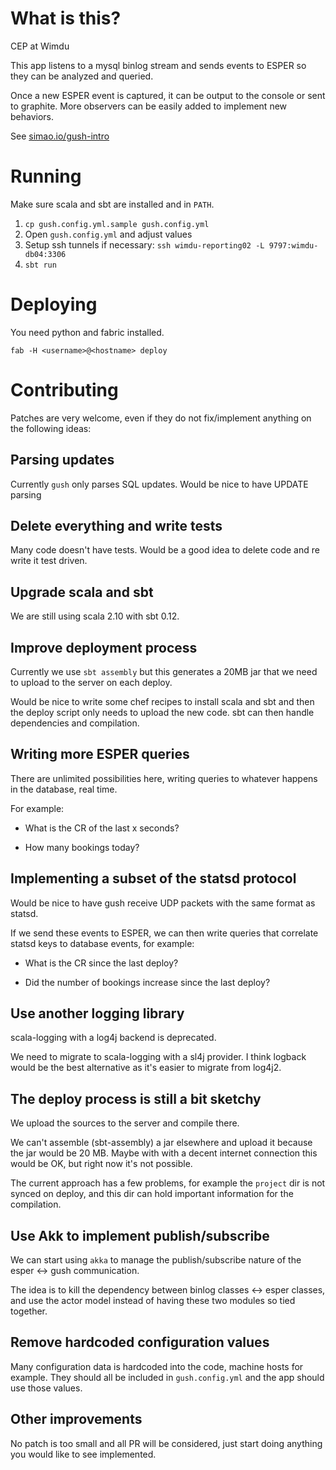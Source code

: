 # What is this?

CEP at Wimdu

This app listens to a mysql binlog stream and sends events to ESPER so
they can be analyzed and queried.

Once a new ESPER event is captured, it can be output to the console or
sent to graphite. More observers can be easily added to implement new
behaviors.

See [simao.io/gush-intro](http://simao.io/gush-intro)

# Running

Make sure scala and sbt are installed and in `PATH`.

1. `cp gush.config.yml.sample gush.config.yml`
2. Open `gush.config.yml` and adjust values
3. Setup ssh tunnels if necessary: `ssh wimdu-reporting02 -L 9797:wimdu-db04:3306`
4. `sbt run`

# Deploying

You need python and fabric installed.

    fab -H <username>@<hostname> deploy

# Contributing

Patches are very welcome, even if they do not fix/implement anything
on the following ideas:

## Parsing updates

Currently `gush` only parses SQL updates. Would be nice to have UPDATE parsing

## Delete everything and write tests

Many code doesn't have tests. Would be a good idea to delete code and
re write it test driven.

## Upgrade scala and sbt

We are still using scala 2.10 with sbt 0.12.

## Improve deployment process

Currently we use `sbt assembly` but this generates a 20MB jar that we
need to upload to the server on each deploy.

Would be nice to write some chef recipes to install scala and sbt and
then the deploy script only needs to upload the new code. sbt can then
handle dependencies and compilation.

## Writing more ESPER queries

There are unlimited possibilities here, writing queries to whatever happens in the database, real time.

For example:

- What is the CR of the last x seconds?

- How many bookings today?

## Implementing a subset of the statsd protocol

Would be nice to have gush receive UDP packets with the same format as
statsd.

If we send these events to ESPER, we can then write queries that correlate statsd keys to database events, for example:

- What is the CR since the last deploy?

- Did the number of bookings increase since the last deploy?

## Use another logging library

scala-logging with a log4j backend is deprecated.

We need to migrate to scala-logging with a sl4j provider. I think
logback would be the best alternative as it's easier to migrate from
log4j2.

## The deploy process is still a bit sketchy

We upload the sources to the server and compile there.

We can't assemble (sbt-assembly) a jar elsewhere and upload it because
the jar would be 20 MB. Maybe with with a decent internet connection
this would be OK, but right now it's not possible.

The current approach has a few problems, for example the `project` dir
is not synced on deploy, and this dir can hold important information
for the compilation.

## Use Akk to implement publish/subscribe

We can start using `akka` to manage the publish/subscribe nature of
the esper <-> gush communication.

The idea is to kill the dependency between binlog classes <-> esper
classes, and use the actor model instead of having these two modules
so tied together.

## Remove hardcoded configuration values

Many configuration data is hardcoded into the code, machine hosts for
example. They should all be included in `gush.config.yml` and the app
should use those values.

## Other improvements

No patch is too small and all PR will be considered, just start doing
anything you would like to see implemented.

